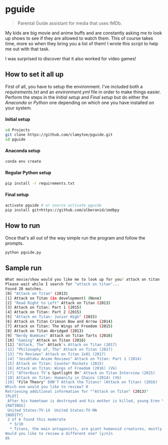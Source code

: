 # pguide
> Parental Guide assistant for media that uses IMDb.

My kids are big movie and anime buffs and are constantly asking me to look up shows to see if they are allowed to watch them. This of course takes time, more so when they bring you a list of them! I wrote this script to help me out with that task.

I was surprised to discover that it also worked for video games!

## How to set it all up
First of all, you have to setup the environment. I've included both a *requirements.txt* and an *environment.yml* file in order to make things easier. Perform the steps in the *Initial setup* and *Final setup* but do either the *Anaconda* or *Python* one depending on which one you have installed on your system.

#### Initial setup
```bash
cd Projects
git clone https://github.com/clamytoe/pguide.git
cd pguide
```

#### Anaconda setup
```bash
conda env create
```

#### Regular Python setup
```bash
pip install -r requirements.txt
```

#### Final setup
```bash
activate pguide # or source activate pguide
pip install git+https://github.com/alberanid/imdbpy
```

## How to run
Once that's all out of the way simple run the program and follow the prompts.

```bash
python pguide.py
```

## Sample run
```bash
What movie/show would you like me to look up for you? attack on titan
Please wait while I search for "attack on titan"...
Found 20 matches.
[0] "Attack on Titan" (2013)
[1] Attack on Titan (in development) (None)
[2] "Read Right to Left" Attack on Titan (2013)
[3] Attack on Titan: Part 1 (2015)
[4] Attack on Titan: Part 2 (2015)
[5] "Attack on Titan: Junior High" (2015)
[6] Attack on Titan Crimson Bow and Arrow (2014)
[7] Attack on Titan: The Wings of Freedom (2015)
[8] Attack on Titan Abridged (2013)
[9] "Nerdy Nummies" Attack on Titan Tarts (2016)
[10] "Gaming" Attack on Titan (2016)
[11] "Attack, The" Attack's Attack on Titan (2017)
[12] "Philosophy of, The" Attack on Titan (2017)
[13] "Yo Reviews" Attack on Titan 2x01 (2017)
[14] "JesuOtaku Anime Reviews" Attack on Titan: Part 1 (2014)
[15] Attack on Titan: Counter Rockets (2015)
[16] Attack on Titan: Wings of Freedom (2016) (VG)
[17] "AfterBuzz TV's Spotlight On" Attack on Titan Interview (2015)
[18] Attack on Titan: Humanity in Chains (2014) (VG)
[19] "Film Theory" DON'T Attack the Titans! (Attack on Titan) (2016)
Which one would you like to review? 0
Retrieving additional information for ""Attack on Titan" (2013)"
[PLOT]
 After his hometown is destroyed and his mother is killed, young Eren Yeager vows to cleanse the earth of the giant humanoid Titans that have brought humanity to the brink of extinction.
[RATINGS]
 United States:TV-14  United States:TV-MA
[NUDITY]
 2 of 6 found this moderate
  * 3/10
  * Titans, the main antagonists, are giant humanoid creatures, mostly of male physiology, always shown naked but they have NO sexual or digestive organs so there's nothing truly offensive. The only female of the species is skinless, so besides not having any genitalia like all the others, she has no nipples either.
Would you like to review a different one? [y/n]n
Ok
```
